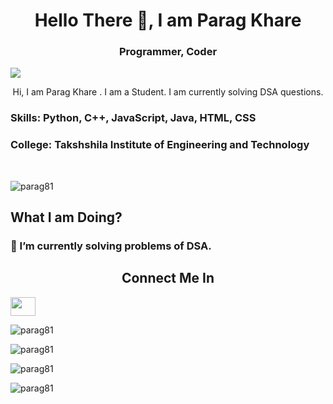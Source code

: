 
<h1 align="center">Hello There 🤙, I am Parag Khare </h1>

<h3 align="center"> Programmer, Coder </h3>


![](https://raw.githubusercontent.com/halfrost/halfrost/master/icons/header_.png)


<p align="center"> Hi, I am Parag Khare . I am a Student. I am currently solving DSA questions. </p>

<h3> Skills: Python, C++, JavaScript, Java, HTML, CSS</h3>

<h3> College: Takshshila Institute of Engineering and Technology </h3> <br />

<p align="left"> <img src="https://komarev.com/ghpvc/?username=parag81&label=Profile%20views&color=0e75b6&style=flat" alt="parag81"> </p>

<h2 align="left"> What I am Doing? </h2>

<h3>🚧 I’m currently solving problems of DSA.</h3>



<h2 align="center">Connect Me In</h2>

<a href="https://www.linkedin.com/in/parag-khare-573ab0206/" target="black" alt=https://www.linkedin.com/in/parag-khare-573ab0206/> <img src= 'https://cdn.jsdelivr.net/npm/simple-icons@3.0.1/icons/linkedin.svg' height="30" width="40" /> </a>

<p align="left"> <img src="https://github-profile-trophy.vercel.app/?username=parag81" alt="parag81"> </p>

<p align="left"> <img src="https://github-readme-streak-stats.herokuapp.com/?user=parag81&" alt="parag81" > </p>

<p align="left"> <img src="https://github-readme-stats.vercel.app/api/top-langs?username=parag81&show_icons=true&locale=en&layout=compact" alt="parag81" > </p>

<p align="left"> <img src="https://github-readme-stats.vercel.app/api?username=parag81&show_icons=true&locale=en" alt="parag81" ></p>
<!--
**Parag81/Parag81** is a ✨ _special_ ✨ repository because its `README.md` (this file) appears on your GitHub profile.

Here are some ideas to get you started:

- 🔭 I’m currently working on ...
- 🌱 I’m currently learning ...
- 👯 I’m looking to collaborate on ...
- 🤔 I’m looking for help with ...
- 💬 Ask me about ...
- 📫 How to reach me: ...
- 😄 Pronouns: ...
- ⚡ Fun fact: ...
-->
